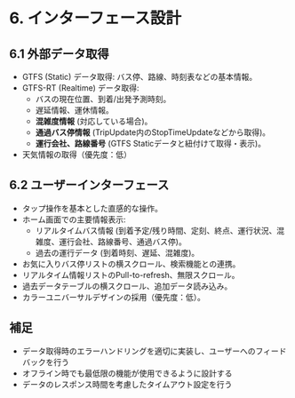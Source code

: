 # 6. インターフェース設計

## 6.1 外部データ取得
- GTFS (Static) データ取得: バス停、路線、時刻表などの基本情報。
- GTFS-RT (Realtime) データ取得:
  - バスの現在位置、到着/出発予測時刻。
  - 遅延情報、運休情報。
  - **混雑度情報** (対応している場合)。
  - **通過バス停情報** (TripUpdate内のStopTimeUpdateなどから取得)。
  - **運行会社、路線番号** (GTFS Staticデータと紐付けて取得・表示)。
- 天気情報の取得（優先度：低）

## 6.2 ユーザーインターフェース
- タップ操作を基本とした直感的な操作。
- ホーム画面での主要情報表示:
  - リアルタイムバス情報 (到着予定/残り時間、定刻、終点、運行状況、混雑度、運行会社、路線番号、通過バス停)。
  - 過去の運行データ (到着時刻、遅延、混雑度)。
- お気に入りバス停リストの横スクロール、検索機能との連携。
- リアルタイム情報リストのPull-to-refresh、無限スクロール。
- 過去データテーブルの横スクロール、追加データ読み込み。
- カラーユニバーサルデザインの採用（優先度：低）。

## 補足
- データ取得時のエラーハンドリングを適切に実装し、ユーザーへのフィードバックを行う
- オフライン時でも最低限の機能が使用できるように設計する
- データのレスポンス時間を考慮したタイムアウト設定を行う 
